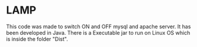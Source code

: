 # LAMP
This code was made to switch ON and OFF mysql and apache server.
It has been developed in Java.
There is a Executable jar to run on Linux OS which is inside the folder "Dist".

